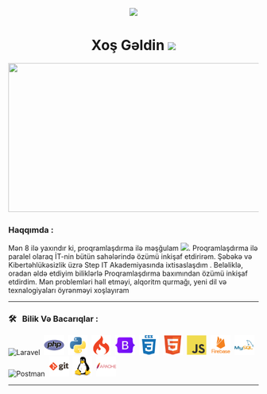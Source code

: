 

<p align="center"><img src="https://media.giphy.com/media/M9gbBd9nbDrOTu1Mqx/giphy.gif" width="100"/></p>


<h1 align="center">Xoş Gəldin <img src="https://media.giphy.com/media/hvRJCLFzcasrR4ia7z/giphy.gif" width="40"></h1>

<p align="center"><img src="https://media.giphy.com/media/dWesBcTLavkZuG35MI/giphy.gif" width="600" height="300"  /></p>

### Haqqımda :

Mən 8 ilə yaxındır ki, proqramlaşdırma ilə məşğulam <img src="https://media.giphy.com/media/WUlplcMpOCEmTGBtBW/giphy.gif" width="30">. Proqramlaşdırma ilə paralel
olaraq İT-nin bütün sahələrində özümü inkişaf etdirirəm. Şəbəkə və Kibertəhlükəsizlik
üzrə Step IT Akademiyasında ixtisaslaşdım . Beləliklə, oradan əldə etdiyim biliklərlə
Proqramlaşdırma baxımından özümü inkişaf etdirdim. Mən problemləri həll etməyi,
alqoritm qurmağı, yeni dil və texnalogiyaları öyrənməyi xoşlayıram 

---

### 🛠 &nbsp; Bilik Və Bacarıqlar :

<p>
<img src="https://github.com/devicons/devicon/blob/master/icons/laravel/laravel-plain-wordmark" title="Laravel" alt="Laravel" width="40" height="40"/>&nbsp;
<img src="https://github.com/devicons/devicon/blob/master/icons/php/php-original.svg" title="php" alt="php" width="40" height="40"/>&nbsp;
<img src="https://github.com/devicons/devicon/blob/master/icons/python/python-original.svg" title="Python" alt="Python" width="40" height="40"/>&nbsp;
<img src="https://github.com/devicons/devicon/blob/master/icons/codeigniter/codeigniter-plain.svg" title="codeigniter" alt="codeigniter" width="40" height="40"/>&nbsp;
<img src="https://github.com/devicons/devicon/blob/master/icons/bootstrap/bootstrap-original.svg" title="bootstrap" alt="bootstrap" width="40" height="40"/>&nbsp;
<img src="https://github.com/devicons/devicon/blob/master/icons/css3/css3-plain-wordmark.svg"  title="CSS3" alt="CSS" width="40" height="40"/>&nbsp;
<img src="https://github.com/devicons/devicon/blob/master/icons/html5/html5-original.svg" title="HTML5" alt="HTML" width="40" height="40"/>&nbsp;
<img src="https://github.com/devicons/devicon/blob/master/icons/javascript/javascript-original.svg" title="JavaScript" alt="JavaScript" width="40" height="40"/>&nbsp;
<img src="https://github.com/devicons/devicon/blob/master/icons/firebase/firebase-plain-wordmark.svg" title="Firebase" alt="Firebase" width="40" height="40"/>&nbsp;
<img src="https://github.com/devicons/devicon/blob/master/icons/mysql/mysql-original-wordmark.svg" title="MySQL"  alt="MySQL" width="40" height="40"/>&nbsp;
<img src="https://www.vectorlogo.zone/logos/getpostman/getpostman-icon.svg" title="Postman"  alt="Postman" width="40" height="40"/>&nbsp;
<img src="https://github.com/devicons/devicon/blob/master/icons/git/git-original-wordmark.svg" title="Git" **alt="Git" width="40" height="40"/>&nbsp;
  <img src="https://github.com/devicons/devicon/blob/master/icons/linux/linux-original.svg" title="linux" **alt="linux" width="40" height="40"/>&nbsp;
    <img src="https://github.com/devicons/devicon/blob/master/icons/apache/apache-original-wordmark.svg" title="apache" **alt="apache" width="40" height="40"/>&nbsp;


</p>

---
